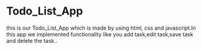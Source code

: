 # Todo_List_App

this is our Todo_List_App which is made by using html, css and javascript.In this app we implemented functionality like you add task,edit task,save task and delete the task..
